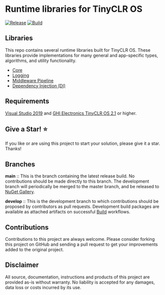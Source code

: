 # Runtime libraries for TinyCLR OS

[![Release](https://github.com/microcompiler/runtime/actions/workflows/release.yml/badge.svg)](https://github.com/microcompiler/runtime/actions/workflows/release.yml)
[![Build](https://github.com/microcompiler/runtime/actions/workflows/actions.yml/badge.svg)](https://github.com/microcompiler/runtime/actions/workflows/actions.yml)

## Libraries

This repo contains several runtime libraries built for TinyCLR OS. These libraries provide implementations for many general and app-specific types, algorithms, and utility functionality.

* <a href="https://github.com/microcompiler/runtime/tree/develop/src/Bytewizer.TinyCLR.Core">Core</a> 
* <a href="https://github.com/microcompiler/runtime/tree/develop/src/Bytewizer.TinyCLR.Logging">Logging</a> 
* <a href="https://github.com/microcompiler/runtime/tree/develop/src/Bytewizer.TinyCLR.Pipeline">Middleware Pipeline</a> 
* <a href="https://github.com/microcompiler/runtime/tree/develop/src/Bytewizer.TinyCLR.DependencyInjection">Dependency Injection (DI)</a> 

## Requirements

<a href="https://visualstudio.microsoft.com/downloads/">Visual Studio 2019</a> and <a href="https://www.ghielectronics.com/">GHI Electronics TinyCLR OS 2.1</a> or higher.  

## Give a Star! :star:

If you like or are using this project to start your solution, please give it a star. Thanks!

## Branches

**main** :: This is the branch containing the latest release build. No contributions should be made directly to this branch. The development branch will periodically be merged to the master branch, and be released to [NuGet Gallery](https://www.nuget.org).

**develop** :: This is the development branch to which contributions should be proposed by contributors as pull requests. Development build packages are available as attached artifacts on successful [Build](https://github.com/microcompiler/microserver/actions/workflows/actions.yml) workflows.

## Contributions

Contributions to this project are always welcome. Please consider forking this project on GitHub and sending a pull request to get your improvements added to the original project.

## Disclaimer

All source, documentation, instructions and products of this project are provided as-is without warranty. No liability is accepted for any damages, data loss or costs incurred by its use.